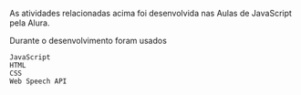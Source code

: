 As atividades relacionadas acima foi desenvolvida nas Aulas de JavaScript pela Alura.

Durante o desenvolvimento foram usados

    JavaScript
    HTML
    CSS
    Web Speech API
